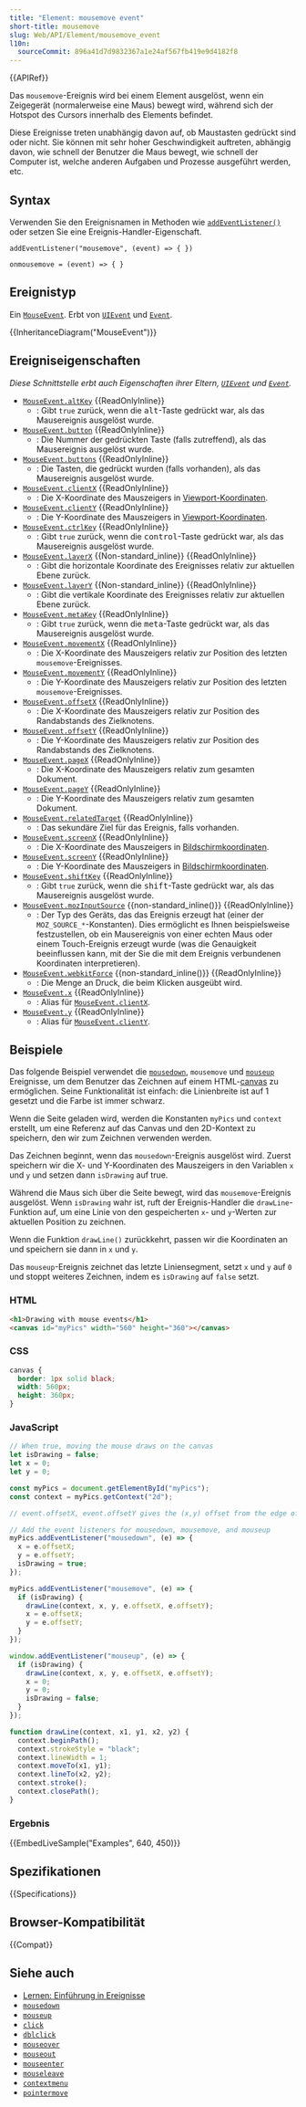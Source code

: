 ```yaml
---
title: "Element: mousemove event"
short-title: mousemove
slug: Web/API/Element/mousemove_event
l10n:
  sourceCommit: 896a41d7d9832367a1e24af567fb419e9d4182f8
---
```


{{APIRef}}

Das `mousemove`-Ereignis wird bei einem Element ausgelöst, wenn ein Zeigegerät (normalerweise eine Maus) bewegt wird, während sich der Hotspot des Cursors innerhalb des Elements befindet.

Diese Ereignisse treten unabhängig davon auf, ob Maustasten gedrückt sind oder nicht. Sie können mit sehr hoher Geschwindigkeit auftreten, abhängig davon, wie schnell der Benutzer die Maus bewegt, wie schnell der Computer ist, welche anderen Aufgaben und Prozesse ausgeführt werden, etc.

## Syntax

Verwenden Sie den Ereignisnamen in Methoden wie [`addEventListener()`](/de/docs/Web/API/EventTarget/addEventListener) oder setzen Sie eine Ereignis-Handler-Eigenschaft.

```js-nolint
addEventListener("mousemove", (event) => { })

onmousemove = (event) => { }
```

## Ereignistyp

Ein [`MouseEvent`](/de/docs/Web/API/MouseEvent). Erbt von [`UIEvent`](/de/docs/Web/API/UIEvent) und [`Event`](/de/docs/Web/API/Event).

{{InheritanceDiagram("MouseEvent")}}

## Ereigniseigenschaften

_Diese Schnittstelle erbt auch Eigenschaften ihrer Eltern, [`UIEvent`](/de/docs/Web/API/UIEvent) und [`Event`](/de/docs/Web/API/Event)._

- [`MouseEvent.altKey`](/de/docs/Web/API/MouseEvent/altKey) {{ReadOnlyInline}}
  - : Gibt `true` zurück, wenn die <kbd>alt</kbd>-Taste gedrückt war, als das Mausereignis ausgelöst wurde.
- [`MouseEvent.button`](/de/docs/Web/API/MouseEvent/button) {{ReadOnlyInline}}
  - : Die Nummer der gedrückten Taste (falls zutreffend), als das Mausereignis ausgelöst wurde.
- [`MouseEvent.buttons`](/de/docs/Web/API/MouseEvent/buttons) {{ReadOnlyInline}}
  - : Die Tasten, die gedrückt wurden (falls vorhanden), als das Mausereignis ausgelöst wurde.
- [`MouseEvent.clientX`](/de/docs/Web/API/MouseEvent/clientX) {{ReadOnlyInline}}
  - : Die X-Koordinate des Mauszeigers in [Viewport-Koordinaten](/de/docs/Web/API/CSSOM_view_API/Coordinate_systems#viewport).
- [`MouseEvent.clientY`](/de/docs/Web/API/MouseEvent/clientY) {{ReadOnlyInline}}
  - : Die Y-Koordinate des Mauszeigers in [Viewport-Koordinaten](/de/docs/Web/API/CSSOM_view_API/Coordinate_systems#viewport).
- [`MouseEvent.ctrlKey`](/de/docs/Web/API/MouseEvent/ctrlKey) {{ReadOnlyInline}}
  - : Gibt `true` zurück, wenn die <kbd>control</kbd>-Taste gedrückt war, als das Mausereignis ausgelöst wurde.
- [`MouseEvent.layerX`](/de/docs/Web/API/MouseEvent/layerX) {{Non-standard_inline}} {{ReadOnlyInline}}
  - : Gibt die horizontale Koordinate des Ereignisses relativ zur aktuellen Ebene zurück.
- [`MouseEvent.layerY`](/de/docs/Web/API/MouseEvent/layerY) {{Non-standard_inline}} {{ReadOnlyInline}}
  - : Gibt die vertikale Koordinate des Ereignisses relativ zur aktuellen Ebene zurück.
- [`MouseEvent.metaKey`](/de/docs/Web/API/MouseEvent/metaKey) {{ReadOnlyInline}}
  - : Gibt `true` zurück, wenn die <kbd>meta</kbd>-Taste gedrückt war, als das Mausereignis ausgelöst wurde.
- [`MouseEvent.movementX`](/de/docs/Web/API/MouseEvent/movementX) {{ReadOnlyInline}}
  - : Die X-Koordinate des Mauszeigers relativ zur Position des letzten `mousemove`-Ereignisses.
- [`MouseEvent.movementY`](/de/docs/Web/API/MouseEvent/movementY) {{ReadOnlyInline}}
  - : Die Y-Koordinate des Mauszeigers relativ zur Position des letzten `mousemove`-Ereignisses.
- [`MouseEvent.offsetX`](/de/docs/Web/API/MouseEvent/offsetX) {{ReadOnlyInline}}
  - : Die X-Koordinate des Mauszeigers relativ zur Position des Randabstands des Zielknotens.
- [`MouseEvent.offsetY`](/de/docs/Web/API/MouseEvent/offsetY) {{ReadOnlyInline}}
  - : Die Y-Koordinate des Mauszeigers relativ zur Position des Randabstands des Zielknotens.
- [`MouseEvent.pageX`](/de/docs/Web/API/MouseEvent/pageX) {{ReadOnlyInline}}
  - : Die X-Koordinate des Mauszeigers relativ zum gesamten Dokument.
- [`MouseEvent.pageY`](/de/docs/Web/API/MouseEvent/pageY) {{ReadOnlyInline}}
  - : Die Y-Koordinate des Mauszeigers relativ zum gesamten Dokument.
- [`MouseEvent.relatedTarget`](/de/docs/Web/API/MouseEvent/relatedTarget) {{ReadOnlyInline}}
  - : Das sekundäre Ziel für das Ereignis, falls vorhanden.
- [`MouseEvent.screenX`](/de/docs/Web/API/MouseEvent/screenX) {{ReadOnlyInline}}
  - : Die X-Koordinate des Mauszeigers in [Bildschirmkoordinaten](/de/docs/Web/API/CSSOM_view_API/Coordinate_systems#screen).
- [`MouseEvent.screenY`](/de/docs/Web/API/MouseEvent/screenY) {{ReadOnlyInline}}
  - : Die Y-Koordinate des Mauszeigers in [Bildschirmkoordinaten](/de/docs/Web/API/CSSOM_view_API/Coordinate_systems#screen).
- [`MouseEvent.shiftKey`](/de/docs/Web/API/MouseEvent/shiftKey) {{ReadOnlyInline}}
  - : Gibt `true` zurück, wenn die <kbd>shift</kbd>-Taste gedrückt war, als das Mausereignis ausgelöst wurde.
- [`MouseEvent.mozInputSource`](/de/docs/Web/API/MouseEvent/mozInputSource) {{non-standard_inline()}} {{ReadOnlyInline}}
  - : Der Typ des Geräts, das das Ereignis erzeugt hat (einer der `MOZ_SOURCE_*`-Konstanten). Dies ermöglicht es Ihnen beispielsweise festzustellen, ob ein Mausereignis von einer echten Maus oder einem Touch-Ereignis erzeugt wurde (was die Genauigkeit beeinflussen kann, mit der Sie die mit dem Ereignis verbundenen Koordinaten interpretieren).
- [`MouseEvent.webkitForce`](/de/docs/Web/API/MouseEvent/webkitForce) {{non-standard_inline()}} {{ReadOnlyInline}}
  - : Die Menge an Druck, die beim Klicken ausgeübt wird.
- [`MouseEvent.x`](/de/docs/Web/API/MouseEvent/x) {{ReadOnlyInline}}
  - : Alias für [`MouseEvent.clientX`](/de/docs/Web/API/MouseEvent/clientX).
- [`MouseEvent.y`](/de/docs/Web/API/MouseEvent/y) {{ReadOnlyInline}}
  - : Alias für [`MouseEvent.clientY`](/de/docs/Web/API/MouseEvent/clientY).

## Beispiele

Das folgende Beispiel verwendet die [`mousedown`](/de/docs/Web/API/Element/mousedown_event), `mousemove` und [`mouseup`](/de/docs/Web/API/Element/mouseup_event) Ereignisse, um dem Benutzer das Zeichnen auf einem HTML-[canvas](/de/docs/Web/API/Canvas_API) zu ermöglichen. Seine Funktionalität ist einfach: die Linienbreite ist auf 1 gesetzt und die Farbe ist immer schwarz.

Wenn die Seite geladen wird, werden die Konstanten `myPics` und `context` erstellt, um eine Referenz auf das Canvas und den 2D-Kontext zu speichern, den wir zum Zeichnen verwenden werden.

Das Zeichnen beginnt, wenn das `mousedown`-Ereignis ausgelöst wird. Zuerst speichern wir die X- und Y-Koordinaten des Mauszeigers in den Variablen `x` und `y` und setzen dann `isDrawing` auf true.

Während die Maus sich über die Seite bewegt, wird das `mousemove`-Ereignis ausgelöst. Wenn `isDrawing` wahr ist, ruft der Ereignis-Handler die `drawLine`-Funktion auf, um eine Linie von den gespeicherten `x`- und `y`-Werten zur aktuellen Position zu zeichnen.

Wenn die Funktion `drawLine()` zurückkehrt, passen wir die Koordinaten an und speichern sie dann in `x` und `y`.

Das `mouseup`-Ereignis zeichnet das letzte Liniensegment, setzt `x` und `y` auf `0` und stoppt weiteres Zeichnen, indem es `isDrawing` auf `false` setzt.

### HTML

```html
<h1>Drawing with mouse events</h1>
<canvas id="myPics" width="560" height="360"></canvas>
```

### CSS

```css
canvas {
  border: 1px solid black;
  width: 560px;
  height: 360px;
}
```

### JavaScript

```js
// When true, moving the mouse draws on the canvas
let isDrawing = false;
let x = 0;
let y = 0;

const myPics = document.getElementById("myPics");
const context = myPics.getContext("2d");

// event.offsetX, event.offsetY gives the (x,y) offset from the edge of the canvas.

// Add the event listeners for mousedown, mousemove, and mouseup
myPics.addEventListener("mousedown", (e) => {
  x = e.offsetX;
  y = e.offsetY;
  isDrawing = true;
});

myPics.addEventListener("mousemove", (e) => {
  if (isDrawing) {
    drawLine(context, x, y, e.offsetX, e.offsetY);
    x = e.offsetX;
    y = e.offsetY;
  }
});

window.addEventListener("mouseup", (e) => {
  if (isDrawing) {
    drawLine(context, x, y, e.offsetX, e.offsetY);
    x = 0;
    y = 0;
    isDrawing = false;
  }
});

function drawLine(context, x1, y1, x2, y2) {
  context.beginPath();
  context.strokeStyle = "black";
  context.lineWidth = 1;
  context.moveTo(x1, y1);
  context.lineTo(x2, y2);
  context.stroke();
  context.closePath();
}
```

### Ergebnis

{{EmbedLiveSample("Examples", 640, 450)}}

## Spezifikationen

{{Specifications}}

## Browser-Kompatibilität

{{Compat}}

## Siehe auch

- [Lernen: Einführung in Ereignisse](/de/docs/Learn_web_development/Core/Scripting/Events)
- [`mousedown`](/de/docs/Web/API/Element/mousedown_event)
- [`mouseup`](/de/docs/Web/API/Element/mouseup_event)
- [`click`](/de/docs/Web/API/Element/click_event)
- [`dblclick`](/de/docs/Web/API/Element/dblclick_event)
- [`mouseover`](/de/docs/Web/API/Element/mouseover_event)
- [`mouseout`](/de/docs/Web/API/Element/mouseout_event)
- [`mouseenter`](/de/docs/Web/API/Element/mouseenter_event)
- [`mouseleave`](/de/docs/Web/API/Element/mouseleave_event)
- [`contextmenu`](/de/docs/Web/API/Element/contextmenu_event)
- [`pointermove`](/de/docs/Web/API/Element/pointermove_event)
